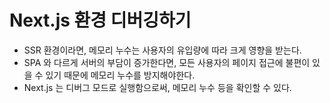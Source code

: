 # Next.js 환경 디버깅하기
- SSR 환경이라면, 메모리 누수는 사용자의 유입량에 따라 크게 영향을 받는다.
- SPA 와 다르게 서버의 부담이 증가한다면, 모든 사용자의 페이지 접근에 불편이 있을 수 있기 때문에 메모리 누수를 방지해야한다.
- Next.js 는 디버그 모드로 실행함으로써, 메모리 누수 등을 확인할 수 있다.